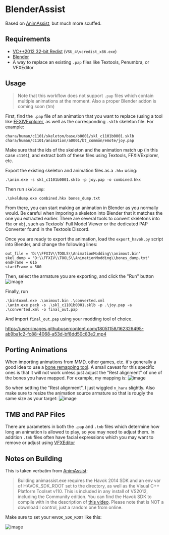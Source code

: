# BlenderAssist

Based on [AnimAssist](https://github.com/lmcintyre/AnimAssist), but much more scuffed.

## Requirements
- [VC++2012 32-bit Redist](https://www.microsoft.com/en-us/download/details.aspx?id=30679#) (`VSU_4\vcredist_x86.exe`)
- [Blender](https://www.blender.org/)
- A way to replace an existing `.pap` files like Textools, Penumbra, or VFXEditor 

## Usage
> Note that this workflow does not support `.pap` files which contain multiple animations at the moment. Also a proper Blender addon is coming soon (tm)

First, find the `.pap` file of an animation that you want to replace (using a tool like [FFXIVExplorer](https://github.com/goaaats/ffxiv-explorer-fork/tree/index2), as well as the corresponding `.sklb` skeleton file. For example:

```
chara/human/c1101/skeleton/base/b0001/skl_c1101b0001.sklb
chara/human/c1101/animation/a0001/bt_common/emote/joy.pap
```
Make sure that the ids of the skeleton and the animation match up (in this case `c1101`), and extract both of these files using Textools, FFXIVExplorer, etc.

Export the existing skeleton and animation files as a `.hkx` using:
```
.\anim.exe -s skl_c1101b0001.sklb -p joy.pap -o combined.hkx
```
Then run `skeldump`:
```
.\skeldump.exe combined.hkx bones_dump.txt
```
From there, you can start making an animation in Blender as you normally would. Be careful when imporing a skeleton into Blender that it matches the one you extracted earlier. There are several tools to convert skeletons into `fbx` or `obj`, such as Textools' Full Model Viewer or the dedicated PAP Converter found in the Textools Discord.

Once you are ready to export the animation, load the `export_havok.py` script into Blender, and change the following lines:
```
out_file = 'D:\\FFXIV\\TOOLS\\AnimationModding\\animout.bin'
skel_dump = 'D:\\FFXIV\\TOOLS\\AnimationModding\\bones_dump.txt'
endFrame = 616
startFrame = 500
```
Then, select the armature you are exporting, and click the "Run" button
![image](https://user-images.githubusercontent.com/18051158/162326153-8532e798-fa05-4861-907c-8e4c84da62b2.png)

Finally, run
```
.\bintoxml.exe .\animout.bin .\converted.xml
.\anim.exe pack -s .\skl_c1101b0001.sklb -p .\joy.pap -a .\converted.xml -o final_out.pap
```
And import `final_out.pap` using your modding tool of choice.

https://user-images.githubusercontent.com/18051158/162326495-ab9ba1c2-fc88-4068-a53d-bf8dd50c83e2.mp4

## Porting Animations
When importing animations from MMD, other games, etc. it's generally a good idea to use a [bone remapping tool](https://github.com/Mwni/blender-animation-retargeting). A small caveat for this specific ones is that it will not work unless just adjust the "Rest alignment" of one of the bones you have mapped. For example, my mapping is:
![image](https://user-images.githubusercontent.com/18051158/162326747-87837006-276d-4436-ba15-6abe2b23652f.png)

So when setting the "Rest alignment", I just wiggled `n_hara` slightly. Also make sure to resize the animation source armature so that is rougly the same size as your target:
![image](https://user-images.githubusercontent.com/18051158/162326875-74f1c72d-999c-4cd8-a882-4d382ec65c92.png)

## TMB and PAP Files
There are parameters in both the `.pap` and `.tmb` files which determine how long an animation is allowed to play, so you may need to adjust them. In addition `.tmb` files often have facial expressions which you may want to remove or adjust using [VFXEditor](https://github.com/0ceal0t/Dalamud-VFXEditor)

## Notes on Building

This is taken verbatim from [AnimAssist](https://github.com/lmcintyre/AnimAssist#building):

> Building animassist.exe requires the Havok 2014 SDK and an env var of HAVOK_SDK_ROOT set to the directory, as well as the Visual C++ Platform Toolset v110. This is included in any install of VS2012, including the Community edition. You can find the Havok SDK to compile with in the description of [this video](https://www.youtube.com/watch?v=U88C9K-mSHs). Please note that is NOT a download I control, just a random one from online.

Make sure to set your `HAVOK_SDK_ROOT` like this:

![image](https://user-images.githubusercontent.com/18051158/162323294-f6eacc56-7efc-4cf4-9247-ac3888ee865a.png)
